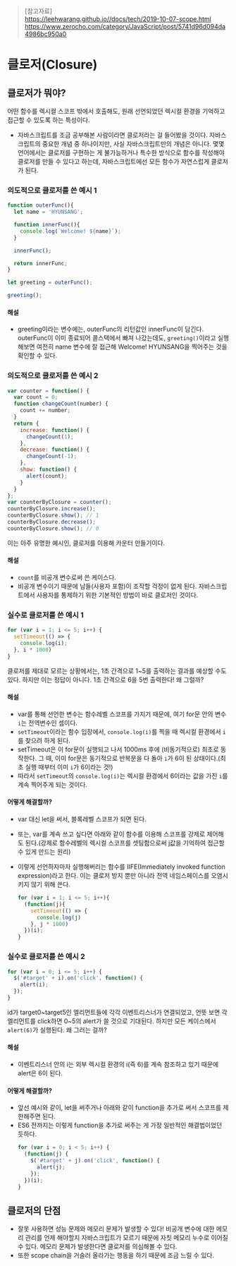 > [참고자료]  
> https://leehwarang.github.io//docs/tech/2019-10-07-scope.html  
> https://www.zerocho.com/category/JavaScript/post/5741d96d094da4986bc950a0  

# 클로저(Closure)

## 클로저가 뭐야?
어떤 함수를 렉시컬 스코프 밖에서 호출해도, 원래 선언되었던 렉시컬 환경을 기억하고 접근할 수 있도록 하는 특성이다.
- 자바스크립트를 조금 공부해본 사람이라면 클로저라는 걸 들어봤을 것이다. 자바스크립트의 중요한 개념 중 하나이지만, 사실 자바스크립트만의 개념은 아니다. 몇몇 언어에서는 클로저를 구현하는 게 불가능하거나 특수한 방식으로 함수를 작성해야 클로저를 만들 수 있다고 하는데, 자바스크립트에선 모든 함수가 자연스럽게 클로저가 된다.

### 의도적으로 클로저를 쓴 예시 1
```js
function outerFunc(){
  let name = 'HYUNSANG';

  function innerFunc(){
    console.log(`Welcome! ${name}`);
  }

  innerFunc();

  return innerFunc;
}

let greeting = outerFunc();

greeting();
```

#### 해설
- greeting이라는 변수에는, outerFunc의 리턴값인 innerFunc이 담긴다. outerFunc이 이미 종료되어 콜스택에서 빠져 나갔는데도, `greeting()`이라고 실행해보면 여전히 name 변수에 잘 접근해 Welcome! HYUNSANG을 찍어주는 것을 확인할 수 있다.  

### 의도적으로 클로저를 쓴 예시 2
```js
var counter = function() {
  var count = 0;
  function changeCount(number) {
    count += number;
  }
  return {
    increase: function() {
      changeCount(1);
    },
    decrease: function() {
      changeCount(-1);
    },
    show: function() {
      alert(count);
    }
  }
};
var counterByClosure = counter();
counterByClosure.increase();
counterByClosure.show(); // 1
counterByClosure.decrease();
counterByClosure.show(); // 0
```

이는 아주 유명한 예시인, 클로저를 이용해 카운터 만들기이다.

#### 해설
- `count`를 비공개 변수로써 쓴 케이스다.
- 비공개 변수이기 때문에 남들(사용자 포함)이 조작할 걱정이 없게 된다. 자바스크립트에서 사용자를 통제하기 위한 기본적인 방법이 바로 클로저인 것이다.

### 실수로 클로저를 쓴 예시 1
```js
for (var i = 1; i <= 5; i++) {
  setTimeout(() => {
    console.log(i);
  }, i * 1000)
}
```

클로저를 제대로 모르는 상황에서는, 1초 간격으로 1~5를 출력하는 결과를 예상할 수도 있다. 하지만 이는 정답이 아니다. 1초 간격으로 6을 5번 출력한다! 왜 그럴까?

#### 해설
- var를 통해 선언한 변수는 함수레벨 스코프를 가지기 때문에, 여기 for문 안의 변수 `i`는 전역변수인 셈이다.
- `setTimeout`이라는 함수 입장에서, `console.log(i)`를 찍을 때 렉시컬 환경에서 `i`를 찾으려 하게 된다.
- setTimeout은 이 for문이 실행되고 나서 1000ms 후에 (비동기적으로) 최초로 동작한다. 그 때, 이미 for문은 동기적으로 반복문을 다 돌아 `i`가 6이 된 상태이다.(최초 실행 때부터 이미 `i`가 6이라는 것!)
- 따라서 `setTimeout`의 `console.log(i)`는 렉시컬 환경에서 6이라는 값을 가진 `i`를 계속 찍어주게 되는 것이다.

#### 어떻게 해결할까?
- var 대신 let을 써서, 블록레벨 스코프가 되면 된다.
- 또는, var를 계속 쓰고 싶다면 아래와 같이 함수를 이용해 스코프를 강제로 제어해도 된다.(강제로 함수레벨의 렉시컬 스코프를 셋팅함으로써 j값을 기억하여 접근할 수 있게 만드는 원리)
- 이렇게 선언하자마자 실행해버리는 함수를 IIFE(Immediately invoked function expression)라고 한다. 이는 클로저 방지 뿐만 아니라 전역 네임스페이스를 오염시키지 않기 위해 쓴다.

  ```js
  for (var i = 1; i <= 5; i++){
    (function(j){
      setTimeout(() => {
        console.log(j)
      }, j * 1000)
    })(i);
  }
  ```

### 실수로 클로저를 쓴 예시 2
```js
for (var i = 0; i <= 5; i++) {
  $('#target' + i).on('click', function() {
    alert(i);
  });
}
```

id가 target0~target5인 엘리먼트들에 각각 이벤트리스너가 연결되었고, 언뜻 보면 각 엘리먼트를 click하면 0~5의 alert가 쓸 것으로 기대된다. 하지만 모든 케이스에서 `alert(6)`가 실행된다. 왜 그러는 걸까?

#### 해설
- 이벤트리스너 안의 i는 외부 렉시컬 환경의 i(즉 6)를 계속 참조하고 있기 때문에 alert은 6이 된다.

#### 어떻게 해결할까?
- 앞선 예시와 같이, let을 써주거나 아래와 같이 function을 추가로 써서 스코프를 제한해주면 된다.
- ES6 전까지는 이렇게 function을 추가로 써주는 게 가장 일반적인 해결법이었던 듯하다.
  ```js
  for (var i = 0; i < 5; i++) {
    (function(j) {
      $('#target' + j).on('click', function() {
        alert(j);
      });
    })(i);
  }
  ```

## 클로저의 단점
- 잘못 사용하면 성능 문제와 메모리 문제가 발생할 수 있다! 비공개 변수에 대한 메모리 관리를 언제 해야할지 자바스크립트가 모르기 때문에 자칫 메모리 누수로 이어질 수 있다. 메모리 문제가 발생한다면 클로저를 의심해볼 수 있다.
- 또한 scope chain을 거슬러 올라가는 행동을 하기 때문에 조금 느릴 수 있다.
